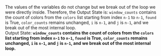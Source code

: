 The values of the variables do not change but we break out of the loop we were directly inside. Therefore, the Output State is: `window_counts` contains the count of colors from the `colors` list starting from index `n-1` to `n-1`, `found` is True, `color_counts` remains unchanged, `i` is `n-1`, and `j` is `n-1`, and we break out of the most internal loop.  
Output State: **`window_counts` contains the count of colors from the `colors` list starting from index `n-1` to `n-1`, `found` is True, `color_counts` remains unchanged, `i` is `n-1`, and `j` is `n-1`, and we break out of the most internal loop.**